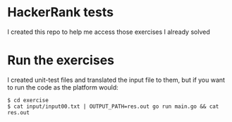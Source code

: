 # HackerRank tests

I created this repo to help me access those exercises I already solved

# Run the exercises
I created unit-test files and translated the input file to them, but if you want to run the code as the platform would:
```shell
$ cd exercise
$ cat input/input00.txt | OUTPUT_PATH=res.out go run main.go && cat res.out
```
